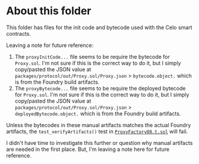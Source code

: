 # About this folder

This folder has files for the init code and bytecode used with the Celo smart contracts.

Leaving a note for future reference:

1. The `proxyInitCode...` file seems to be require the bytecode for `Proxy.sol`. I'm not sure if this is the correct way to do it, but I simply copy/pasted the JSON value at `packages/protocol/out/Proxy.sol/Proxy.json` > `bytecode.object.` which is from the Foundry build artifacts.
1. The `proxyBytecode...` file seems to be require the deployed bytecode for `Proxy.sol`. I'm not sure if this is the correct way to do it, but I simply copy/pasted the JSON value at `packages/protocol/out/Proxy.sol/Proxy.json` > `deployedBytecode.object.` which is from the Foundry build artifacts.

Unless the bytecodes in these manual artifacts matches the actual Foundry artifacts, the `test_verifyArtifacts()` test in [`ProxyFactory08.t.sol`](packages/protocol/test-sol/unit/common/ProxyFactory08.t.sol) will fail.

I didn't have time to investigate this further or question why manual artifacts are needed in the first place. But, I'm leaving a note here for future reference.
